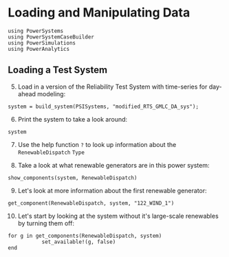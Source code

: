 # Loading and Manipulating Data

```@setup pcm2
using PowerSystems
using PowerSystemCaseBuilder
using PowerSimulations
using PowerAnalytics
```

## Loading a Test System

5. Load in a version of the Reliability Test System with time-series for day-ahead modeling:

```@repl pcm2
system = build_system(PSISystems, "modified_RTS_GMLC_DA_sys");
```

6. Print the system to take a look around:
```@repl pcm2
system
```

7. Use the help function `?` to look up information about the `RenewableDispatch` `Type`

8. Take a look at what renewable generators are in this power system:
```@repl pcm2
show_components(system, RenewableDispatch)
```

9. Let's look at more information about the first renewable generator:
```@repl pcm2
get_component(RenewableDispatch, system, "122_WIND_1")
```

10. Let's start by looking at the system without it's large-scale renewables by turning them
off:
```@repl pcm2
for g in get_components(RenewableDispatch, system)
           set_available!(g, false)
end
```